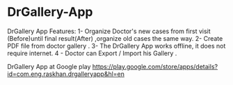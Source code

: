 # DrGallery-App
DrGallery App Features: 1- Organize Doctor's new cases from first visit (Before)until final result(After) ,organize old cases the same way. 2- Create PDF file from doctor gallery . 3- The DrGallery App works offline, it does not require internet. 4 - Doctor can Export / Import his Gallery . 


DrGallery App at Google play https://play.google.com/store/apps/details?id=com.eng.raskhan.drgalleryapp&hl=en

